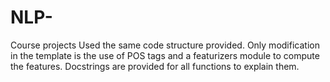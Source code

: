 # NLP-
Course projects
Used the same code structure provided. Only modification in the template is the use of POS tags and a featurizers module to compute the features. Docstrings are provided for all functions to explain them. 

